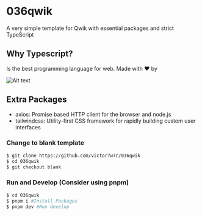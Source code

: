 # 036qwik

A very simple template for Qwik with essential packages and strict TypeScript

## Why Typescript?

Is the best programming language for web. Made with ❤️ by

![Alt text](public/brandwhite.png?raw=true "Title")

## Extra Packages

- axios: Promise based HTTP client for the browser and node.js
- tailwindcss: Utility-first CSS framework for rapidly building custom user interfaces

### Change to blank template

``` bash
$ git clone https://github.com/victor7w7r/036qwik
$ cd 036qwik
$ git checkout blank
```

### Run and Develop (Consider using pnpm)

``` bash
$ cd 036qwik
$ pnpm i #Install Packages
$ pnpm dev #Run develop
```
